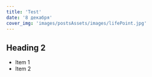 ```yaml
---
title: 'Test'
date: '8 декабря'
cover_img: 'images/postsAssets/images/lifePoint.jpg'
---
```


## Heading 2

- Item 1
- Item 2
